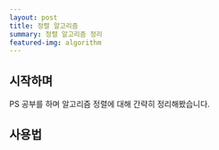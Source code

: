 ```yaml
---
layout: post
title: 정렬 알고리즘
summary: 정렬 알고리즘 정리
featured-img: algorithm
---
```


## 시작하며

PS 공부를 하며 알고리즘 정렬에 대해 간략히 정리해봤습니다.

## 사용법

